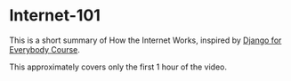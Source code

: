 # Internet-101

This is a short summary of How the Internet Works, inspired by [Django for Everybody Course](https://www.youtube.com/watch?v=o0XbHvKxw7Y).

This approximately covers only the first 1 hour of the video.